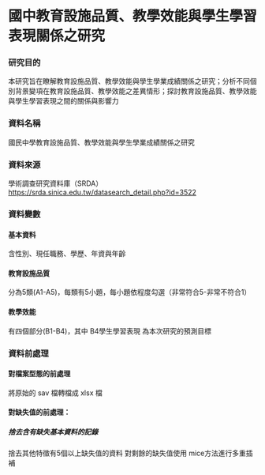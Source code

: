 # 國中教育設施品質、教學效能與學生學習表現關係之研究

### 研究目的
本研究旨在瞭解教育設施品質、教學效能與學生學業成績關係之研究；分析不同個別背景變項在教育設施品質、教學效能之差異情形；探討教育設施品質、教學效能與學生學習表現之間的關係與影響力
### 資料名稱
國民中學教育設施品質、教學效能與學生學業成績關係之研究 
### 資料來源
學術調查研究資料庫（SRDA）https://srda.sinica.edu.tw/datasearch_detail.php?id=3522
### 資料變數
  #### 基本資料
  含性別、現任職務、學歷、年資與年齡
  #### 教育設施品質
  分為5類(A1-A5)，每類有5小題，每小題依程度勾選（非常符合5-非常不符合1）
  #### 教學效能
  有四個部分(B1-B4)，其中 B4學生學習表現 為本次研究的預測目標

### 資料前處理
#### 對檔案型態的前處理
將原始的 sav 檔轉檔成 xlsx 檔
#### 對缺失值的前處理：
##### 捨去含有缺失基本資料的記錄
捨去其他特徵有5個以上缺失值的資料
對剩餘的缺失值使用 mice方法進行多重插補

